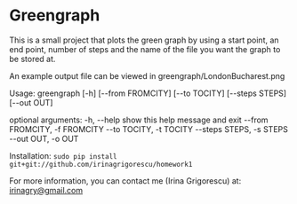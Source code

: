 Greengraph
==========

This is a small project that plots the green graph by using a start point, an end point, number of steps
and the name of the file you want the graph to be stored at.
 
An example output file can be viewed in greengraph/LondonBucharest.png

Usage:
greengraph [-h] [--from FROMCITY] [--to TOCITY] [--steps STEPS]
                  [--out OUT]

optional arguments:
  -h, --help            show this help message and exit
  --from FROMCITY, -f FROMCITY
  --to TOCITY, -t TOCITY
  --steps STEPS, -s STEPS
  --out OUT, -o OUT


Installation: 
```sudo pip install git+git://github.com/irinagrigorescu/homework1```

For more information, you can contact me (Irina Grigorescu) at: irinagry@gmail.com


